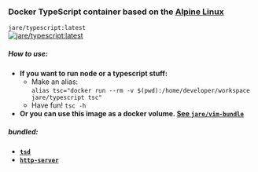 ### Docker TypeScript container based on the [Alpine Linux](alpinelinux.org) 

`jare/typescript:latest`  
[![jare/typescript:latest](https://badge.imagelayers.io/jare/typescript:latest.svg)](https://imagelayers.io/?images=jare/typescript:latest 'jare/typescript:latest') 

##### **How to use:**
  - **If you want to run node or a typescript stuff:**
    - Make an alias:  
     `alias tsc="docker run --rm -v $(pwd):/home/developer/workspace jare/typescript tsc"`
    - Have fun!  `tsc -h`
  - **Or you can use this image as a docker volume. [See `jare/vim-bundle`](https://registry.hub.docker.com/u/jare/vim-bundle/)**

##### **bundled:**
  - **[`tsd`](https://www.npmjs.com/package/tsd)** 
  - **[`http-server`](https://www.npmjs.com/package/http-server)** 
